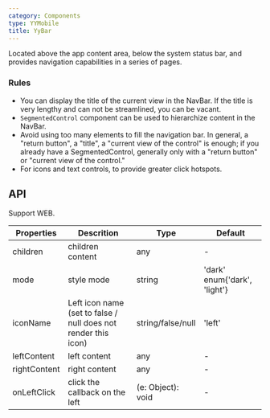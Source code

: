 ```yaml
---
category: Components
type: YYMobile
title: YyBar
---
```


Located above the app content area, below the system status bar, and provides navigation capabilities in a series of pages.

### Rules

- You can display the title of the current view in the NavBar. If the title is very lengthy and can not be streamlined, you can be vacant.
- `SegmentedControl` component can be used to hierarchize content in the NavBar.
- Avoid using too many elements to fill the navigation bar. In general, a "return button", a "title", a "current view of the control" is enough; if you already have a SegmentedControl, generally only with a "return button" or "current view of the control."
- For icons and text controls, to provide greater click hotspots.

## API

Support WEB.

Properties | Descrition | Type | Default
-----------|------------|------|--------
| children   | children content   | any |   -  |
| mode   | style mode  | string |  'dark' enum{'dark', 'light'} |
| iconName   | Left icon name (set to false / null does not render this icon)  | string/false/null |  'left' |
| leftContent   | left content    | any |  - |
| rightContent  | right content   | any |  - |
| onLeftClick   | click the callback on the left  | (e: Object): void |  - |
